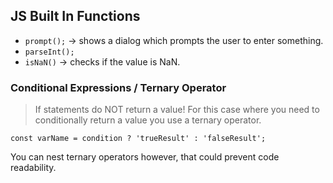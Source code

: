 ## JS Built In Functions

* `prompt();` -> shows a dialog which prompts the user to enter something. 
* `parseInt();`
* `isNaN()` -> checks if the value is NaN.

### Conditional Expressions / Ternary Operator

> If statements do NOT return a value! For this case where you need to conditionally return a value you use a ternary operator. 

`const varName = condition ? 'trueResult' : 'falseResult';`

You can nest ternary operators however, that could prevent code readability. 

